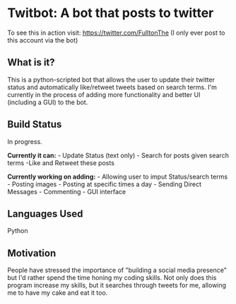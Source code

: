 # Twitbot: A bot that posts to twitter
To see this in action visit: https://twitter.com/FulltonThe (I only ever post to this account via the bot)

## What is it?
This is a python-scripted bot that allows the user to update their twitter status and automatically like/retweet tweets based on search terms. I'm currently in the process of adding more functionality and better UI (including a GUI) to the bot.

## Build Status
In progress.

**Currently it can:**
    - Update Status (text only)
    - Search for posts given search terms
    -Like and Retweet these posts

**Currently working on adding:**
    - Allowing user to imput Status/search terms
    - Posting images
    - Posting at specific times a day
    - Sending Direct Messages
    - Commenting
    - GUI interface

## Languages Used
Python

## Motivation
People have stressed the importance of "building a social media presence" but I'd rather spend the time honing my coding skills. Not only does this program increase my skills, but it searches through tweets for me, allowing me to have my cake and eat it too.
